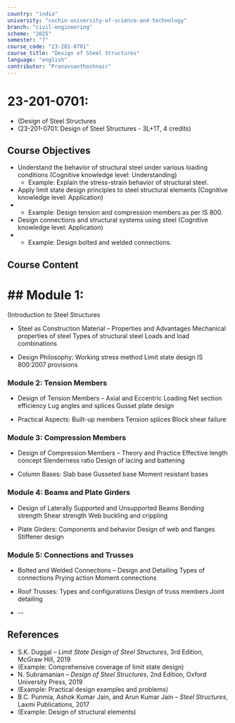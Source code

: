 ```yaml
---
country: "india"
university: "cochin-university-of-science-and-technology"
branch: "civil-engineering"
scheme: "2025"
semester: "7"
course_code: "23-201-0701"
course_title: "Design of Steel Structures"
language: "english"
contributor: "Pranavsanthoshnair"
---
```


# 23-201-0701: 
  - (Design of Steel Structures
  - (23-201-0701: Design of Steel Structures - 3L+1T, 4 credits)
## Course Objectives

* Understand the behavior of structural steel under various loading conditions (Cognitive knowledge level: Understanding)
    - Example: Explain the stress-strain behavior of structural steel.
* Apply limit state design principles to steel structural elements (Cognitive knowledge level: Application)
*   - Example: Design tension and compression members as per IS 800.
* Design connections and structural systems using steel (Cognitive knowledge level: Application)
*   - Example: Design bolted and welded connections.

## Course Content
# ## Module 1:
  (Introduction to Steel Structures

* Steel as Construction Material – Properties and Advantages
  Mechanical properties of steel
  Types of structural steel
  Loads and load combinations

* Design Philosophy:
  Working stress method
  Limit state design
  IS 800:2007 provisions

### Module 2: Tension Members
* Design of Tension Members – Axial and Eccentric Loading
  Net section efficiency
  Lug angles and splices
  Gusset plate design

* Practical Aspects:
  Built-up members
  Tension splices
  Block shear failure

### Module 3: Compression Members
* Design of Compression Members – Theory and Practice
  Effective length concept
  Slenderness ratio
  Design of lacing and battening

* Column Bases:
  Slab base
  Gusseted base
  Moment resistant bases

### Module 4: Beams and Plate Girders
* Design of Laterally Supported and Unsupported Beams
  Bending strength
  Shear strength
  Web buckling and crippling

* Plate Girders:
  Components and behavior
  Design of web and flanges
  Stiffener design

### Module 5: Connections and Trusses
* Bolted and Welded Connections – Design and Detailing
  Types of connections
  Prying action
  Moment connections

* Roof Trusses:
  Types and configurations
  Design of truss members
  Joint detailing

* --

## References

* S.K. Duggal – *Limit State Design of Steel Structures*, 3rd Edition, McGraw Hill, 2019
* (Example: Comprehensive coverage of limit state design)
* N. Subramanian – *Design of Steel Structures*, 2nd Edition, Oxford University Press, 2019
* (Example: Practical design examples and problems)
* B.C. Punmia, Ashok Kumar Jain, and Arun Kumar Jain – *Steel Structures*, Laxmi Publications, 2017
* (Example: Design of structural elements)
